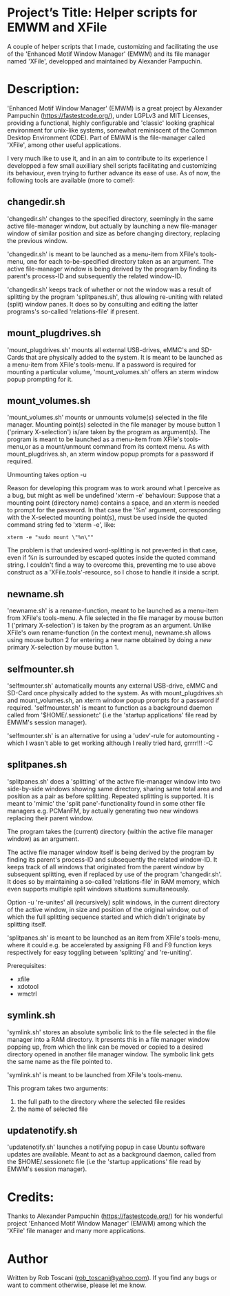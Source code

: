 # Project’s Title: Helper scripts for EMWM and XFile
A couple of helper scripts that I made, customizing and facilitating the use of the 'Enhanced Motif Window Manager' (EMWM) and its file manager named 'XFile', developped and maintained by Alexander Pampuchin.

# Description:
'Enhanced Motif Window Manager' (EMWM) is a great project by Alexander Pampuchin (https://fastestcode.org/), under LGPLv3 and MIT Licenses, providing a functional, highly configurable and 'classic' looking graphical environment for unix-like systems, somewhat reminiscent of the Common Desktop Environment (CDE). Part of EMWM is the file-manager called 'XFile', among other useful applications.

I very much like to use it, and in an aim to contribute to its experience I developped a few small auxilliary shell scripts facilitating and customizing its behaviour, even trying to further advance its ease of use.
As of now, the following tools are available (more to come!):

## changedir.sh

'changedir.sh' changes to the specified directory, seemingly in the same active file-manager window, but actually by launching a new 
file-manager window of similar position and size as before changing directory, replacing the previous window.

'changedir.sh' is meant to be launched as a menu-item from XFile's tools-menu, one for each to-be-specified directory taken as an argument.
The active file-manager window is being derived by the program by finding its parent's process-ID and subsequently the related window-ID.

'changedir.sh' keeps track of whether or not the window was a result of splitting by the program 'splitpanes.sh', thus allowing re-uniting with
related (split) window panes. It does so by consulting and editing the latter programs's so-called 'relations-file' if present.

## mount_plugdrives.sh

'mount_plugdrives.sh' mounts all external USB-drives, eMMC's and SD-Cards that are physically added to the system.
It is meant to be launched as a menu-item from XFile's tools-menu. If a password is required for mounting a particular volume,
'mount_volumes.sh' offers an xterm window popup prompting for it.

## mount_volumes.sh

'mount_volumes.sh' mounts or unmounts volume(s) selected in the file manager.
Mounting point(s) selected in the file manager by mouse button 1 ('primary X-selection') is/are taken by the program as argument(s).
The program is meant to be launched as a menu-item from XFile's tools-menu,or as a mount/unmount command from its context menu.
As with mount_plugdrives.sh, an xterm window popup prompts for a password if required.

Unmounting takes option -u

Reason for developing this program was to work around what I perceive as a bug, but might as well be undefined 'xterm -e' behaviour:
Suppose that a mounting point (directory name) contains a space, and an xterm is needed to prompt for the password. 
In that case the '%n' argument, corresponding with the X-selected mounting point(s), must be used inside the quoted command string
fed to 'xterm -e', like:

	xterm -e "sudo mount \"%n\""

The problem is that undesired word-splitting is not prevented in that case, even if %n is surrounded by escaped quotes inside the quoted
command string.
I couldn't find a way to overcome this, preventing me to use above construct as a 'XFile.tools'-resource, so I chose to handle it inside a script.

## newname.sh

'newname.sh' is a rename-function, meant to be launched as a menu-item from XFile's tools-menu. A file selected in the file manager by mouse
button 1 ('primary X-selection') is taken by the program as an argument.
Unlike XFile's own rename-function (in the context menu), newname.sh allows using mouse button 2 for entering a new name obtained by
doing a *new* primary X-selection by mouse button 1.

## selfmounter.sh

'selfmounter.sh' automatically mounts any external USB-drive, eMMC and SD-Card once physically added to the system. As with mount_plugdrives.sh and mount_volumes.sh, an xterm window popup prompts for a password if required.
'selfmounter.sh' is meant to function as a background daemon called from '$HOME/.sessionetc' (i.e the 'startup applications' file read by EMWM's session manager).

'selfmounter.sh' is an alternative for using a 'udev'-rule for automounting - which I wasn't able to get working although I really tried hard, grrrr!!! :-C

## splitpanes.sh

'splitpanes.sh' does a 'splitting' of the active file-manager window into two side-by-side windows showing same directory, sharing same total
area and position as a pair as before splitting. Repeated splitting is supported. It is meant to 'mimic' the 'split pane'-functionality found
in some other file managers e.g. PCManFM, by actually generating two new windows replacing their parent window.

The program takes the (current) directory (within the active file manager window) as an argument.

The active file manager window itself is being derived by the program by finding its parent's process-ID and subsequently the related window-ID.
It keeps track of all windows that originated from the parent window by subsequent splitting, even if replaced by use of the program 
'changedir.sh'. It does so by maintaining a so-called 'relations-file' in RAM memory, which even supports multiple split windows situations sumultaneously.

Option -u 're-unites' all (recursively) split windows, in the current directory of the active window, in size and position of the original
window, out of which the full splitting sequence started and which didn't originate by splitting itself.

'splitpanes.sh' is meant to be launched as an item from XFile's tools-menu, where it could e.g. be accelerated by assigning F8 and F9 
function keys respectively for easy toggling between 'splitting' and 're-uniting'.

Prerequisites:
- xfile
- xdotool
- wmctrl

## symlink.sh

'symlink.sh' stores an absolute symbolic link to the file selected in the file manager into a RAM directory. It presents this in a file
manager window popping up, from which the link can be moved or copied to a desired directory opened in another file manager window.
The symbolic link gets the same name as the file pointed to.

'symlink.sh' is meant to be launched from XFile's tools-menu.

This program takes two arguments:
1. the full path to the directory where the selected file resides
2. the name of selected file

## updatenotify.sh

'updatenotify.sh' launches a notifying popup in case Ubuntu software updates are available. Meant to act as a background daemon,
called from the $HOME/.sessionetc file (i.e the 'startup applications' file read by EMWM's session manager).

# Credits:
Thanks to Alexander Pampuchin (https://fastestcode.org/) for his wonderful project 'Enhanced Motif Window Manager' (EMWM) among which the 'XFile' file manager and many more applications.

# Author
Written by Rob Toscani (rob_toscani@yahoo.com). If you find any bugs or want to comment otherwise, please let me know.
